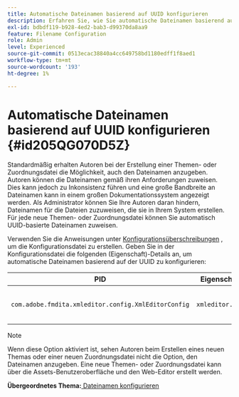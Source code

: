 ```yaml
---
title: Automatische Dateinamen basierend auf UUID konfigurieren
description: Erfahren Sie, wie Sie automatische Dateinamen basierend auf der UUID konfigurieren.
exl-id: bdbdf119-b928-4ed2-bab3-d99370da8aa9
feature: Filename Configuration
role: Admin
level: Experienced
source-git-commit: 0513ecac38840a4cc649758bd1180edff1f8aed1
workflow-type: tm+mt
source-wordcount: '193'
ht-degree: 1%

---
```


# Automatische Dateinamen basierend auf UUID konfigurieren {#id205QG070D5Z}

Standardmäßig erhalten Autoren bei der Erstellung einer Themen- oder Zuordnungsdatei die Möglichkeit, auch den Dateinamen anzugeben. Autoren können die Dateinamen gemäß ihren Anforderungen zuweisen. Dies kann jedoch zu Inkonsistenz führen und eine große Bandbreite an Dateinamen kann in einem großen Dokumentationssystem angezeigt werden. Als Administrator können Sie Ihre Autoren daran hindern, Dateinamen für die Dateien zuzuweisen, die sie in Ihrem System erstellen. Für jede neue Themen- oder Zuordnungsdatei können Sie automatisch UUID-basierte Dateinamen zuweisen.

Verwenden Sie die Anweisungen unter [Konfigurationsüberschreibungen](download-install-additional-config-override.md#) , um die Konfigurationsdatei zu erstellen. Geben Sie in der Konfigurationsdatei die folgenden \(Eigenschaft\)-Details an, um automatische Dateinamen basierend auf der UUID zu konfigurieren:

| PID | Eigenschaftenschlüssel | Eigenschaftswert |
|---|------------|--------------|
| `com.adobe.fmdita.xmleditor.config.XmlEditorConfig` | `xmleditor.uniquefilenames` | Boolesch \(true/false\).<br> **Standardwert**: false |

>[!NOTE]
>
> Wenn diese Option aktiviert ist, sehen Autoren beim Erstellen eines neuen Themas oder einer neuen Zuordnungsdatei nicht die Option, den Dateinamen anzugeben. Eine neue Themen- oder Zuordnungsdatei kann über die Assets-Benutzeroberfläche und den Web-Editor erstellt werden.

**Übergeordnetes Thema:**[ Dateinamen konfigurieren](conf-file-names.md)
